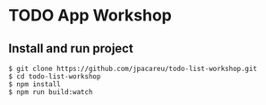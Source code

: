 # TODO App Workshop

## Install and run project

```
$ git clone https://github.com/jpacareu/todo-list-workshop.git
$ cd todo-list-workshop
$ npm install
$ npm run build:watch
```